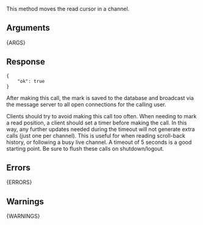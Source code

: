 
This method moves the read cursor in a channel.


## Arguments

{ARGS}


## Response

	{
		"ok": true
	}

After making this call, the mark is saved to the database and broadcast via the message server to
all open connections for the calling user.

Clients should try to avoid making this call too often. When needing to mark a read position, a client 
should set a timer before making the call. In this way, any further updates needed during the timeout 
will not generate extra calls (just one per channel). This is useful for when reading scroll-back history, 
or following a busy live channel. A timeout of 5 seconds is a good starting point. Be sure to flush these 
calls on shutdown/logout.


## Errors

{ERRORS}

## Warnings

{WARNINGS}
